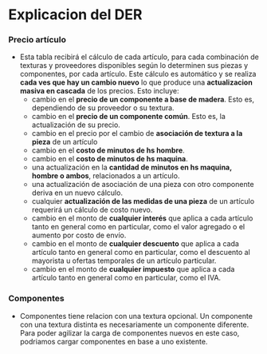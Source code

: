 # Explicacion del DER

### Precio artículo

- Esta tabla recibirá el cálculo de cada artículo, para cada combinación de texturas y proveedores disponibles según lo determinen sus piezas y componentes, por cada artículo. Este cálculo es automático y se realiza **cada ves que hay un cambio nuevo** lo que produce una **actualizacion masiva en cascada** de los precios. Esto incluye:
    - cambio en el **precio de un componente a base de madera**. Esto es, dependiendo de su proveedor o su textura.
    - cambio en el **precio de un componente común**. Esto es, la actualización de su precio.
    - cambio en el precio por el cambio de **asociación de textura a la pieza** de un artículo
    - cambio en el **costo de minutos de hs hombre**.
    - cambio en el **costo de minutos de hs maquina**.
    - una actualización en la **cantidad de minutos en hs maquina, hombre o ambos**, relacionados a un artículo.
    - una actualización de asociación de una pieza con otro componente deriva en un nuevo cálculo.
    - cualquier **actualización de las medidas de una pieza** de un artículo requerirá un cálculo de costo nuevo.
    - cambio en el monto de **cualquier interés** que aplica a cada artículo tanto en general como en particular, como el valor agregado o el aumento por costo de envío.
    - cambio en el monto de **cualquier descuento** que aplica a cada artículo tanto en general como en particular, como el descuento al mayorista u ofertas temporales de un artículo particular.
    - cambio en el monto de **cualquier impuesto** que aplica a cada artículo tanto en general como en particular, como el IVA.

### Componentes

- Componentes tiene relacion con una textura opcional. Un componente con una textura distinta es necesariamente un componente diferente. Para poder agilizar la carga de componentes nuevos en este caso, podriamos cargar componentes en base a uno existente.

